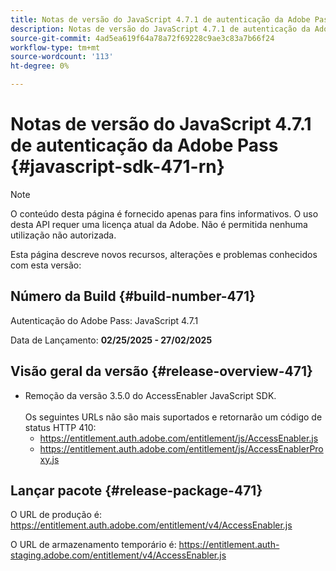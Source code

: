 ```yaml
---
title: Notas de versão do JavaScript 4.7.1 de autenticação da Adobe Pass
description: Notas de versão do JavaScript 4.7.1 de autenticação da Adobe Pass
source-git-commit: 4ad5ea619f64a78a72f69228c9ae3c83a7b66f24
workflow-type: tm+mt
source-wordcount: '113'
ht-degree: 0%

---
```


# Notas de versão do JavaScript 4.7.1 de autenticação da Adobe Pass {#javascript-sdk-471-rn}

>[!NOTE]
>
>O conteúdo desta página é fornecido apenas para fins informativos. O uso desta API requer uma licença atual da Adobe. Não é permitida nenhuma utilização não autorizada.

Esta página descreve novos recursos, alterações e problemas conhecidos com esta versão:

## Número da Build {#build-number-471}

Autenticação do Adobe Pass: JavaScript 4.7.1

Data de Lançamento: **02/25/2025 - 27/02/2025**

## Visão geral da versão {#release-overview-471}

* Remoção da versão 3.5.0 do AccessEnabler JavaScript SDK.
  <br/><br/>
Os seguintes URLs não são mais suportados e retornarão um código de status HTTP 410:
   * https://entitlement.auth.adobe.com/entitlement/js/AccessEnabler.js
   * https://entitlement.auth.adobe.com/entitlement/js/AccessEnablerProxy.js

## Lançar pacote {#release-package-471}

O URL de produção é: https://entitlement.auth.adobe.com/entitlement/v4/AccessEnabler.js

O URL de armazenamento temporário é: https://entitlement.auth-staging.adobe.com/entitlement/v4/AccessEnabler.js
